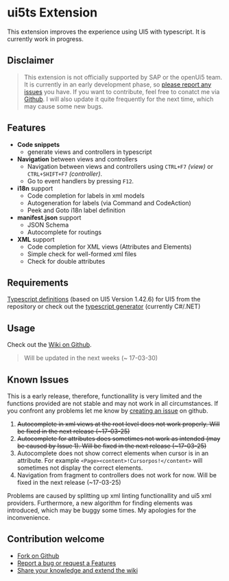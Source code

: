# ui5ts Extension

This extension improves the experience using UI5 with typescript. It is currently work in progress.

## Disclaimer

> This extension is not officially supported by SAP or the openUi5 team. It is currently in an early development phase, so [please report any issues](https://github.com/apazureck/openui5vscodeTypescriptTools/issues) you have. If you want to contribute, feel free to conatct me via [Github](https://github.com/apazureck/openui5vscodeTypescriptTools/issues). I will also update it quite frequently for the next time, which may cause some new bugs.

## Features

* **Code snippets**
  * generate views and controllers in typescript
* **Navigation** between views and controllers
  * Navigation between views and controllers using `CTRL+F7` _(view)_ or `CTRL+SHIFT+F7` _(controller)_.
  * Go to event handlers by pressing `F12`.
* **i18n** support
  * Code completion for labels in xml models
  * Autogeneration for labels (via Command and CodeAction)
  * Peek and Goto i18n label definition
* **manifest.json** support
  * JSON Schema
  * Autocomplete for routings
* **XML** support
  * Code completion for XML views (Attributes and Elements)
  * Simple check for well-formed xml files
  * Check for double attributes

## Requirements

[Typescript definitions](https://github.com/apazureck/UI5TypescriptDeclarations) (based on UI5 Version 1.42.6) for UI5 from the repository or check out the [typescript generator](https://github.com/apazureck/openui5TypescriptGenerator/stargazers) (currently C#/.NET)

## Usage

Check out the [Wiki on Github](https://github.com/apazureck/openui5vscodeTypescriptTools/wiki).

> Will be updated in the next weeks (~ 17-03-30)

## Known Issues

This is a early release, therefore, functionallity is very limited and the functions provided are not stable and may not work in all circumstances. If you confront any problems let me know by [creating an issue](https://github.com/apazureck/openui5vscodeTypescriptTools/issues) on github.

1. ~~Autocomplete in xml views at the root level does not work properly. Will be fixed in the next release (~17-03-25)~~
1. ~~Autocomplete for attributes does sometimes not work as intended (may be caused by Issue 1). Will be fixed in the next release (~17-03-25)~~
1. Autocomplete does not show correct elements when cursor is in an attribute. For example `<Page><content>!Cursorpos!</content>` will sometimes not display the correct elements.
1. Navigation from fragment to controllers does not work for now. Will be fixed in the next release (~17-03-25)

Problems are caused by splitting up xml linting functionallity and ui5 xml providers. Furthermore, a new algorithm for finding elements was introduced, which may be buggy some times. My apologies for the inconvenience.

## Contribution welcome

* [Fork on Github](https://github.com/apazureck/openui5vscodeTypescriptTools)
* [Report a bug or request a Features](https://github.com/apazureck/openui5vscodeTypescriptTools/issues)
* [Share your knowledge and extend the wiki](https://github.com/apazureck/openui5vscodeTypescriptTools/wiki)